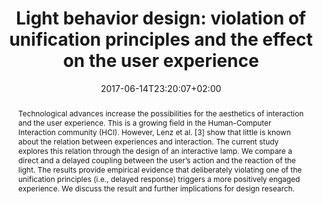 ---
slug: light-behavior-design-violation-of-unification-principles-and-the-effect-on-the-user-experience
title: "Light behavior design: violation of unification principles and the effect on the user experience"
layout: publi
publitype: conference
perceiving-the-invisible: true
date: 2017-06-14T23:20:07+02:00
excerpt: "Dassen, W., Wensveen, S., & Lévy, P. (2017). Light Behavior Design: Violation of Unification Principles and the Effect on the User Experience. In Design Interactive Systems Conference, DIS17 (pp. 259–263). New York, NY, USA: ACM. https://doi.org/10.1145/3064857.3079157"
abstract: "Technological advances increase the possibilities for the aesthetics of interaction and the user experience. This is a growing field in the Human-Computer Interaction community (HCI). However, Lenz et al. [3] show that little is known about the relation between experiences and interaction. The current study explores this relation through the design of an interactive lamp. We compare a direct and a delayed coupling between the user’s action and the reaction of the light. The results provide empirical evidence that deliberately violating one of the unification principles (i.e., delayed response) triggers a more positively engaged experience. We discuss the result and further implications for design research."
link:
    paper: PLevy_DIS17.pdf
    library: https://dl.acm.org/citation.cfm?doid=3064857.3079157
---